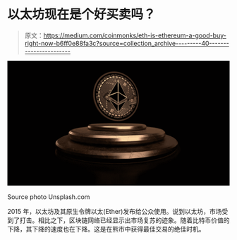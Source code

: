 # 以太坊现在是个好买卖吗？

> 原文：<https://medium.com/coinmonks/eth-is-ethereum-a-good-buy-right-now-b6ff0e88fa3c?source=collection_archive---------40----------------------->

![](img/d50ee658b561649dd7cc463a45b24d62.png)

Source photo Unsplash.com

2015 年，以太坊及其原生令牌以太(Ether)发布给公众使用。说到以太坊，市场受到了打击。相比之下，区块链网络已经显示出市场复苏的迹象。随着比特币价值的下降，其下降的速度也在下降。这是在熊市中获得最佳交易的绝佳时机。
